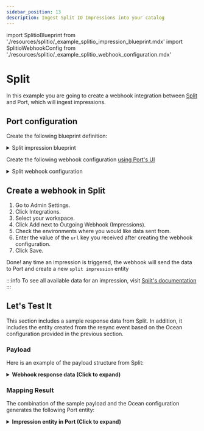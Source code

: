 ```yaml
---
sidebar_position: 13
description: Ingest Split IO Impressions into your catalog
---
```


import SplitioBlueprint from './resources/splitio/\_example_splitio_impression_blueprint.mdx'
import SplitioWebhookConfig from './resources/splitio/\_example_splitio_webhook_configuration.mdx'

# Split

In this example you are going to create a webhook integration between [Split](https://www.split.io/) and Port, which will ingest impressions.

## Port configuration

Create the following blueprint definition:

<details>
<summary>Split impression blueprint</summary>

<SplitioBlueprint/>

</details>

Create the following webhook configuration [using Port's UI](/build-your-software-catalog/sync-data-to-catalog/webhook/?operation=ui#configuring-webhook-endpoints)

<details>

<summary>Split webhook configuration</summary>

1. **Basic details** tab - fill the following details:
   1. Title : `Split Mapper`;
   2. Identifier : `split_mapper`;
   3. Description : `A webhook configuration to map Splitio impressions to Port`;
   4. Icon : `Jenkins`;
2. **Integration configuration** tab - fill the following JQ mapping:

   <SplitioWebhookConfig/>

3. Click **Save** at the bottom of the page.

</details>

## Create a webhook in Split

1. Go to Admin Settings.
2. Click Integrations.
3. Select your workspace.
4. Click Add next to Outgoing Webhook (Impressions).
5. Check the environments where you would like data sent from.
6. Enter the value of the `url` key you received after creating the webhook configuration.
7. Click Save.

Done! any time an impression is triggered, the webhook will send the data to Port and create a new `split impression` entity

:::info
To see all available data for an impression, visit [Split's documentation](https://help.split.io/hc/en-us/articles/360020700232-Webhook-impressions)
:::

## Let's Test It

This section includes a sample response data from Split. In addition, it includes the entity created from the resync event based on the Ocean configuration provided in the previous section.

### Payload

Here is an example of the payload structure from Split:

<details>
<summary><b>Webhook response data (Click to expand)</b></summary>

```json showLineNumbers
{
  "key": "user123",
  "split": "enable_new_feature",
  "environmentId": "env123",
  "environmentName": "production",
  "treatment": "enabled",
  "time": 1644672000000,
  "bucketingKey": "user123",
  "label": "default_rule",
  "machineName": "webserver-01",
  "machineIp": "192.168.1.100",
  "splitVersionNumber": 123456789,
  "sdk": "JavaScript",
  "sdkVersion": "1.2.3",
  "properties": "{}"
}
```

</details>

### Mapping Result

The combination of the sample payload and the Ocean configuration generates the following Port entity:

<details>
<summary><b>Impression entity in Port (Click to expand)</b></summary>

```json showLineNumbers
{
  "identifier": "user123-2022-02-13T00:00:00+00:00",
  "title": "enable_new_feature",
  "blueprint": "splitImpression",
  "team": [],
  "icon": "",
  "properties": {
    "environment_id": "env123",
    "environment_name": "production",
    "label": "default_rule",
    "sdk": "JavaScript",
    "sdk_version": "1.2.3"
  },
  "relations": {
    "microservice": "my-service"
  },
  "createdAt": "2024-2-6T09:30:57.924Z",
  "createdBy": "hBx3VFZjqgLPEoQLp7POx5XaoB0cgsxW",
  "updatedAt": "2024-2-6T11:49:20.881Z",
  "updatedBy": "hBx3VFZjqgLPEoQLp7POx5XaoB0cgsxW"
}
```

</details>
